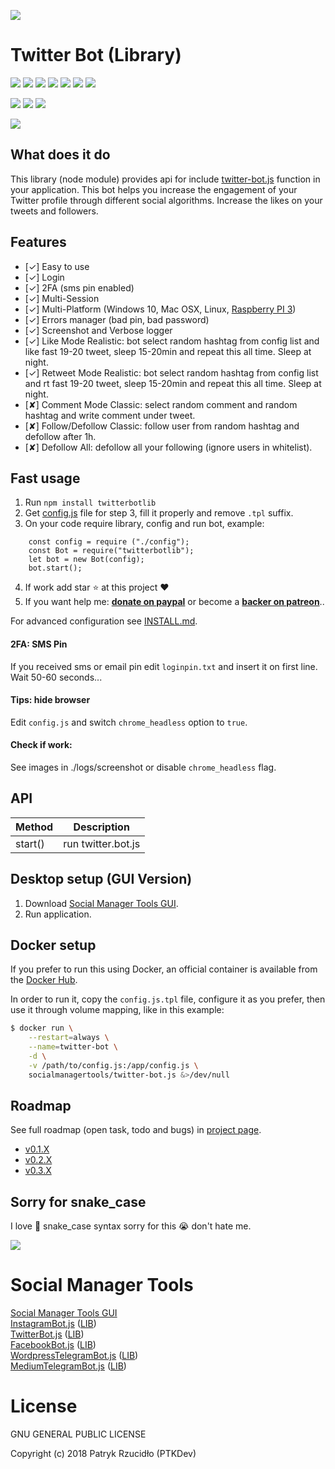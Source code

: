 [![](https://ptkdev.it/img/bot/twitter-bot-lib.png)](https://twitter.bot.ptkdev.io)

# Twitter Bot (Library)

[![](https://img.shields.io/badge/license-GLPv3-brightgreen.svg)](#) [![](https://img.shields.io/badge/powered%20by-puppeteer-46aef7.svg)](https://github.com/GoogleChrome/puppeteer) [![](https://img.shields.io/badge/version-v0.2.1-lightgrey.svg)](https://github.com/social-manager-tools/twitter-bot.js/releases) [![](https://img.shields.io/badge/chat%20on-Slack-orange.svg)](https://slack.ptkdev.io) [![](https://img.shields.io/badge/blog-medium-2AE176.svg)](http://blog.ptkdev.io) [![](https://img.shields.io/badge/twitter-ptkdevio-2AA3EF.svg)](https://twitter.com/ptkdevio) [![](https://img.shields.io/badge/help-support@ptkdev.io-fbbc05.svg)](mailto:support@ptkdev.io)

[![](https://img.shields.io/badge/donate-patreon-F87668.svg)](http://patreon.ptkdev.io) [![](https://img.shields.io/badge/donate-paypal-46AFE0.svg)](http://paypal.ptkdev.io) [![](https://img.shields.io/badge/buy%20me-coffee-4B788C.svg)](http://coffee.ptkdev.io)

[![](https://ptkdev.it/img/bot/ptkdev-twitter-bot.gif)](https://twitter.bot.ptkdev.io)

## What does it do 
This library (node module) provides api for include [twitter-bot.js](https://github.com/social-manager-tools/twitter-bot.js) function in your application. This bot helps you increase the engagement of your Twitter profile through different social algorithms. Increase the likes on your tweets and followers.

## Features
* [✓] Easy to use
* [✓] Login
* [✓] 2FA (sms pin enabled)
* [✓] Multi-Session
* [✓] Multi-Platform (Windows 10, Mac OSX, Linux, [Raspberry PI 3](https://github.com/social-manager-tools/twitter-bot.js/blob/master/INSTALL.md))
* [✓] Errors manager (bad pin, bad password)
* [✓] Screenshot and Verbose logger
* [✓] Like Mode Realistic: bot select random hashtag from config list and like fast 19-20 tweet, sleep 15-20min and repeat this all time. Sleep at night.
* [✓] Retweet Mode Realistic: bot select random hashtag from config list and rt fast 19-20 tweet, sleep 15-20min and repeat this all time. Sleep at night.
* [✘] Comment Mode Classic: select random comment and random hashtag and write comment under tweet.
* [✘] Follow/Defollow Classic: follow user from random hashtag and defollow after 1h.
* [✘] Defollow All: defollow all your following (ignore users in whitelist).

## Fast usage
1. Run `npm install twitterbotlib`
2. Get [config.js](https://raw.githubusercontent.com/social-manager-tools/twitter-bot-lib/0.2.0/config.js.tpl) file for step 3, fill it properly and remove `.tpl` suffix.
3. On your code require library, config and run bot, example:
```
    const config = require ("./config");
    const Bot = require("twitterbotlib");
    let bot = new Bot(config);
    bot.start();
```
4. If work add star :star: at this project :heart:
5. If you want help me: **[donate on paypal](http://paypal.ptkdev.io)** or become a **[backer on patreon](http://patreon.ptkdev.io)**..

For advanced configuration see [INSTALL.md](https://github.com/social-manager-tools/twitter-bot-lib/blob/master/INSTALL.md).

#### 2FA: SMS Pin
If you received sms or email pin edit `loginpin.txt` and insert it on first line. Wait 50-60 seconds...

#### Tips: hide browser
Edit `config.js` and switch `chrome_headless` option to `true`.

#### Check if work:
See images in ./logs/screenshot or disable `chrome_headless` flag.

## API 
Method | Description
------------ | -------------
start() | run twitter.bot.js

## Desktop setup (GUI Version)
1. Download [Social Manager Tools GUI](https://socialmanagertools.ptkdev.io/).
2. Run application.

## Docker setup
If you prefer to run this using Docker, an official container is available from the [Docker Hub](https://hub.docker.com/r/socialmanagertools/twitter-bot.js).

In order to run it, copy the `config.js.tpl` file, configure it as you prefer, then use it through volume mapping,
like in this example:

```sh
$ docker run \
    --restart=always \
    --name=twitter-bot \
    -d \
    -v /path/to/config.js:/app/config.js \
    socialmanagertools/twitter-bot.js &>/dev/null
```

## Roadmap
See full roadmap (open task, todo and bugs) in [project page](https://github.com/social-manager-tools/twitter-bot.js/projects?query=is%3Aopen+sort%3Aname-asc).
* [v0.1.X](https://github.com/social-manager-tools/twitter-bot.js/projects/1)
* [v0.2.X](https://github.com/social-manager-tools/twitter-bot.js/projects/2)
* [v0.3.X](https://github.com/social-manager-tools/twitter-bot.js/projects/3)

## Sorry for snake_case
I love :snake: snake_case syntax sorry for this :sob: don't hate me.

[![](https://socialmanagertools.ptkdev.io/img/socialmanagertools_logo.png)](https://github.com/social-manager-tools)

# Social Manager Tools

[Social Manager Tools GUI](https://github.com/social-manager-tools/social-manager-tools)  
[InstagramBot.js](https://github.com/social-manager-tools/instagram-bot.js) ([LIB](https://github.com/social-manager-tools/instagram-bot-lib))  
[TwitterBot.js](https://github.com/social-manager-tools/twitter-bot.js) ([LIB](https://github.com/social-manager-tools/twitter-bot-lib))  
[FacebookBot.js](https://github.com/social-manager-tools/facebook-bot.js) ([LIB](https://github.com/social-manager-tools/facebook-bot-lib))  
[WordpressTelegramBot.js](https://github.com/social-manager-tools/wordpress-telegram-bot.js) ([LIB](https://github.com/social-manager-tools/wordpress-telegram-bot-lib))  
[MediumTelegramBot.js](https://github.com/social-manager-tools/medium-telegram-bot.js) ([LIB](https://github.com/social-manager-tools/medium-telegram-bot-lib))  

# License

GNU GENERAL PUBLIC LICENSE

Copyright (c) 2018 Patryk Rzucidło (PTKDev)

